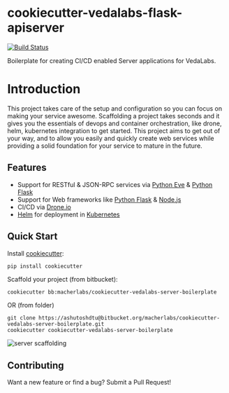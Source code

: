 cookiecutter-vedalabs-flask-apiserver
========

[![Build Status](https://drone.vedalabs.in/api/badges/macherlabs/cookiecutter-vedalabs-server-boilerplate/status.svg?branch=master)](https://drone.vedalabs.in/macherlabs/cookiecutter-vedalabs-server-boilerplate)

Boilerplate for creating CI/CD enabled Server applications for VedaLabs.

# Introduction
This project takes care of the setup and configuration so you can focus on making your service awesome. Scaffolding a project takes seconds and it gives you the essentials of devops and container orchestration, like drone, helm, kubernetes integration to get started. This project aims to get out of your way, and to allow you easily and quickly create web services while providing a solid foundation for your service to mature in the future.

## Features

- Support for RESTful & JSON-RPC services via [Python Eve](http://docs.python-eve.org/en/latest/) & [Python Flask](http://flask.pocoo.org/)
- Support for Web frameworks like [Python Flask](http://flask.pocoo.org/) & [Node.js](https://nodejs.org/en/)
- CI/CD via [Drone.io](https://drone.vedalabs.in)
- [Helm](https://www.helm.sh/) for deployment in [Kubernetes](https://kubernetes.io/)

## Quick Start
Install [cookiecutter](https://github.com/audreyr/cookiecutter):
```bash
pip install cookiecutter
```

Scaffold your project (from bitbucket):
```
cookiecutter bb:macherlabs/cookiecutter-vedalabs-server-boilerplate
```
OR (from folder)
```
git clone https://ashutoshdtu@bitbucket.org/macherlabs/cookiecutter-vedalabs-server-boilerplate.git
cookiecutter cookiecutter-vedalabs-server-boilerplate
```


![server scaffolding](https://cloud.githubusercontent.com/assets/3332051/10678207/df1f2de0-78de-11e5-84b7-62484ddfea56.gif)

## Contributing
Want a new feature or find a bug? Submit a Pull Request!
